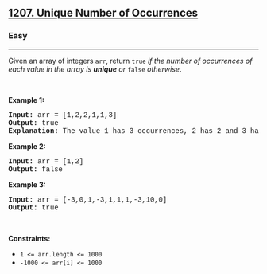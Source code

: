 <h2><a href="https://leetcode.com/problems/unique-number-of-occurrences/">1207. Unique Number of Occurrences</a></h2><h3>Easy</h3><hr><div><p>Given an array of integers <code style="font-family: monospace, Bangla803, sans-serif;">arr</code>, return <code style="font-family: monospace, Bangla803, sans-serif;">true</code> <em>if the number of occurrences of each value in the array is <strong>unique</strong> or </em><code style="font-family: monospace, Bangla803, sans-serif;">false</code><em> otherwise</em>.</p>

<p>&nbsp;</p>
<p><strong class="example">Example 1:</strong></p>

<pre style="font-family: SFMono-Regular, Consolas, &quot;Liberation Mono&quot;, Menlo, Courier, monospace, Bangla803, sans-serif;"><strong>Input:</strong> arr = [1,2,2,1,1,3]
<strong>Output:</strong> true
<strong>Explanation:</strong>&nbsp;The value 1 has 3 occurrences, 2 has 2 and 3 has 1. No two values have the same number of occurrences.</pre>

<p><strong class="example">Example 2:</strong></p>

<pre style="font-family: SFMono-Regular, Consolas, &quot;Liberation Mono&quot;, Menlo, Courier, monospace, Bangla803, sans-serif;"><strong>Input:</strong> arr = [1,2]
<strong>Output:</strong> false
</pre>

<p><strong class="example">Example 3:</strong></p>

<pre style="font-family: SFMono-Regular, Consolas, &quot;Liberation Mono&quot;, Menlo, Courier, monospace, Bangla803, sans-serif;"><strong>Input:</strong> arr = [-3,0,1,-3,1,1,1,-3,10,0]
<strong>Output:</strong> true
</pre>

<p>&nbsp;</p>
<p><strong>Constraints:</strong></p>

<ul>
	<li><code style="font-family: monospace, Bangla803, sans-serif;">1 &lt;= arr.length &lt;= 1000</code></li>
	<li><code style="font-family: monospace, Bangla803, sans-serif;">-1000 &lt;= arr[i] &lt;= 1000</code></li>
</ul>
</div>